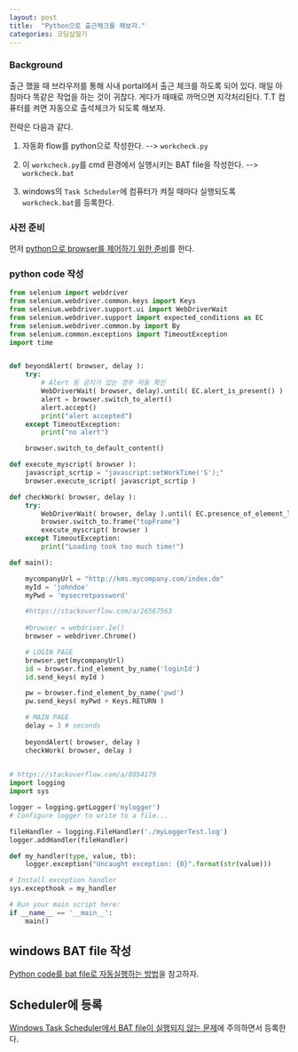 ```yaml
---
layout: post
title:  "Python으로 출근체크를 해보자."
categories: 코딩삽질기
---
```


### Background 

출근 했을 때 브라우저를 통해 사내 portal에서 출근 체크를 하도록 되어 있다. 매일 아침마다 똑같은 작업을 하는 것이 귀찮다. 게다가 때때로 까먹으면 지각처리된다. T.T
컴퓨터를 켜면 자동으로 출석체크가 되도록 해보자. 

전략은 다음과 같다. 

1. 자동화 flow를 python으로 작성한다.  --> `workcheck.py`

2. 이  `workcheck.py`를 cmd 환경에서 실행시키는 BAT file을 작성한다. --> `workcheck.bat`

3. windows의 `Task Scheduler`에 컴퓨터가 켜질 때마다 실행되도록 `workcheck.bat`를 등록한다. 


### 사전 준비


먼저 [python으로 browser를 제어하기 위한 준비](http://pinedance.github.io/blog/2017/10/02/python%EC%9C%BC%EB%A1%9C-browser%EB%A5%BC-%EC%A0%9C%EC%96%B4%ED%95%B4-%EB%B3%B4%EC%9E%90)를 한다.


### python code 작성

```python
from selenium import webdriver
from selenium.webdriver.common.keys import Keys
from selenium.webdriver.support.ui import WebDriverWait
from selenium.webdriver.support import expected_conditions as EC
from selenium.webdriver.common.by import By
from selenium.common.exceptions import TimeoutException
import time


def beyondAlert( browser, delay ):
	try:
		# Alert 등 공지가 있는 경우 자동 확인
		WebDriverWait( browser, delay).until( EC.alert_is_present() )
		alert = browser.switch_to_alert()
		alert.accept()
		print("alert accepted")
	except TimeoutException:
		print("no alert")

	browser.switch_to_default_content()

def execute_myscript( browser ):
	javascript_scrtip = "javascript:setWorkTime('S');"
	browser.execute_script( javascript_scrtip )

def checkWork( browser, delay ):
	try:
		WebDriverWait( browser, delay ).until( EC.presence_of_element_located( (By.NAME, 'topFrame') ) ) 
		browser.switch_to.frame("topFrame")
		execute_myscript( browser )
	except TimeoutException:
		print("Loading took too much time!")

def main():

	mycompanyUrl = "http://kms.mycompany.com/index.do"
	myId = 'johndoe'
	myPwd = 'mysecretpassword'

	#https://stackoverflow.com/a/26567563
	
	#browser = webdriver.Ie()
	browser = webdriver.Chrome()

	# LOGIN PAGE
	browser.get(mycompanyUrl)
	id = browser.find_element_by_name('loginId')
	id.send_keys( myId )

	pw = browser.find_element_by_name('pwd')
	pw.send_keys( myPwd + Keys.RETURN )

	# MAIN PAGE
	delay = 3 # seconds
	
	beyondAlert( browser, delay )
	checkWork( browser, delay )
	

# https://stackoverflow.com/a/8054179
import logging
import sys

logger = logging.getLogger('mylogger')
# Configure logger to write to a file...

fileHandler = logging.FileHandler('./myLoggerTest.log')
logger.addHandler(fileHandler)

def my_handler(type, value, tb):
    logger.exception("Uncaught exception: {0}".format(str(value)))

# Install exception handler
sys.excepthook = my_handler

# Run your main script here:
if __name__ == '__main__':
    main()

```

## windows BAT file 작성

[Python code를 bat file로 자동실행하는 방법](http://pinedance.github.io/blog/2017/10/03/python-code%EB%A5%BC-bat-file%EB%A1%9C-%EC%9E%90%EB%8F%99%EC%8B%A4%ED%96%89%ED%95%B4-%EB%B3%B4%EC%9E%90)을 참고하자.

## Scheduler에 등록

[Windows Task Scheduler에서 BAT file이 실행되지 않는 문제](http://pinedance.github.io/blog/2017/11/08/bat-file-is-not-activated-in-windows-scheduler)에 주의하면서 등록한다. 


